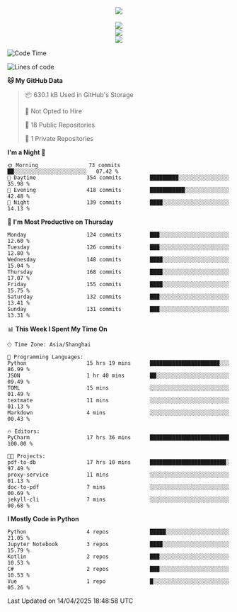 <div align="center">
  <img src="https://readme-typing-svg.demolab.com?font=Zhi+Mang+Xing&size=40&pause=1000&color=000000&center=true&vCenter=true&lines=Baymax%E5%B0%8F%E6%8C%AF;Hello%20World"/><br/>
  <br/>
  <img src="https://skillicons.dev/icons?i=java,kotlin,python,c,cpp,html,css,javascript" /><br/>
  <img src="https://skillicons.dev/icons?i=spring,vue,pytorch,maven,gradle,mysql,sqlite,linux" /><br/>
  <img src="https://skillicons.dev/icons?i=idea,pycharm,webstorm,androidstudio,vscode,git,vim,md" /><br/>
</div>

<!--START_SECTION:waka-->
![Code Time](http://img.shields.io/badge/Code%20Time-806%20hrs%205%20mins-blue)

![Lines of code](https://img.shields.io/badge/From%20Hello%20World%20I%27ve%20Written-6.1%20million%20lines%20of%20code-blue)

**🐱 My GitHub Data** 

> 📦 630.1 kB Used in GitHub's Storage 
 > 
> 🚫 Not Opted to Hire
 > 
> 📜 18 Public Repositories 
 > 
> 🔑 1 Private Repositories 
 > 
**I'm a Night 🦉** 

```text
🌞 Morning                73 commits          ██░░░░░░░░░░░░░░░░░░░░░░░   07.42 % 
🌆 Daytime                354 commits         █████████░░░░░░░░░░░░░░░░   35.98 % 
🌃 Evening                418 commits         ███████████░░░░░░░░░░░░░░   42.48 % 
🌙 Night                  139 commits         ████░░░░░░░░░░░░░░░░░░░░░   14.13 % 
```
📅 **I'm Most Productive on Thursday** 

```text
Monday                   124 commits         ███░░░░░░░░░░░░░░░░░░░░░░   12.60 % 
Tuesday                  126 commits         ███░░░░░░░░░░░░░░░░░░░░░░   12.80 % 
Wednesday                148 commits         ████░░░░░░░░░░░░░░░░░░░░░   15.04 % 
Thursday                 168 commits         ████░░░░░░░░░░░░░░░░░░░░░   17.07 % 
Friday                   155 commits         ████░░░░░░░░░░░░░░░░░░░░░   15.75 % 
Saturday                 132 commits         ███░░░░░░░░░░░░░░░░░░░░░░   13.41 % 
Sunday                   131 commits         ███░░░░░░░░░░░░░░░░░░░░░░   13.31 % 
```


📊 **This Week I Spent My Time On** 

```text
🕑︎ Time Zone: Asia/Shanghai

💬 Programming Languages: 
Python                   15 hrs 19 mins      ██████████████████████░░░   86.99 % 
JSON                     1 hr 40 mins        ██░░░░░░░░░░░░░░░░░░░░░░░   09.49 % 
TOML                     15 mins             ░░░░░░░░░░░░░░░░░░░░░░░░░   01.49 % 
textmate                 11 mins             ░░░░░░░░░░░░░░░░░░░░░░░░░   01.13 % 
Markdown                 4 mins              ░░░░░░░░░░░░░░░░░░░░░░░░░   00.43 % 

🔥 Editors: 
PyCharm                  17 hrs 36 mins      █████████████████████████   100.00 % 

🐱‍💻 Projects: 
pdf-to-db                17 hrs 10 mins      ████████████████████████░   97.49 % 
proxy-service            11 mins             ░░░░░░░░░░░░░░░░░░░░░░░░░   01.13 % 
doc-to-pdf               7 mins              ░░░░░░░░░░░░░░░░░░░░░░░░░   00.69 % 
jekyll-cli               7 mins              ░░░░░░░░░░░░░░░░░░░░░░░░░   00.68 % 
```

**I Mostly Code in Python** 

```text
Python                   4 repos             █████░░░░░░░░░░░░░░░░░░░░   21.05 % 
Jupyter Notebook         3 repos             ████░░░░░░░░░░░░░░░░░░░░░   15.79 % 
Kotlin                   2 repos             ███░░░░░░░░░░░░░░░░░░░░░░   10.53 % 
C#                       2 repos             ███░░░░░░░░░░░░░░░░░░░░░░   10.53 % 
Vue                      1 repo              █░░░░░░░░░░░░░░░░░░░░░░░░   05.26 % 
```




 Last Updated on 14/04/2025 18:48:58 UTC
<!--END_SECTION:waka-->





